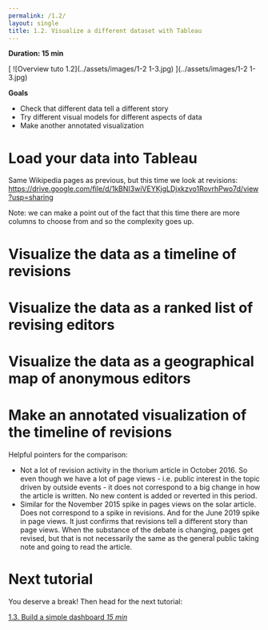 ```yaml
---
permalink: /1.2/
layout: single
title: 1.2. Visualize a different dataset with Tableau
---
```


**Duration: 15 min**

[
	![Overview tuto 1.2](../assets/images/1-2 1-3.jpg)
](../assets/images/1-2 1-3.jpg)

**Goals**
* Check that different data tell a different story
* Try different visual models for different aspects of data
* Make another annotated visualization

# Load your data into Tableau

Same Wikipedia pages as previous, but this time we look at revisions: https://drive.google.com/file/d/1kBNI3wiVEYKjgLDjxkzvo1RovrhPwo7d/view?usp=sharing

Note: we can make a point out of the fact that this time there are more columns to choose from and so the complexity goes up.

# Visualize the data as a timeline of revisions


# Visualize the data as a ranked list of revising editors 

# Visualize the data as a geographical map of anonymous editors

# Make an annotated visualization of the timeline of revisions

Helpful pointers for the comparison:
- Not a lot of revision activity in the thorium article in October 2016. So even though we have a lot of page views - i.e. public interest in the topic driven by outside events - it does not correspond to a big change in how the article is written. No new content is added or reverted in this period.
- Similar for the November 2015 spike in pages views on the solar article. Does not correspond to a spike in revisions. And for the June 2019 spike in page views. It just confirms that revisions tell a different story than page views.  When the substance of the debate is changing, pages get revised, but that is not necessarily the same as the general public taking note and going to read the article.

# Next tutorial

You deserve a break! Then head for the next tutorial:

[1.3. Build a simple dashboard *15 min*](../1.3/)

